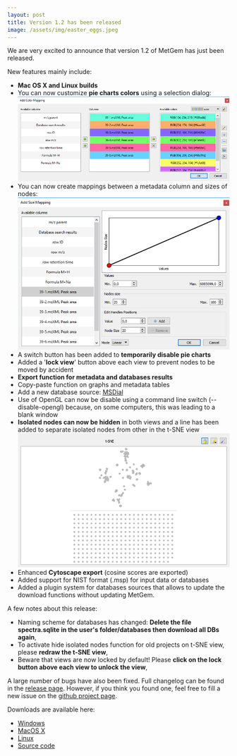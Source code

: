 ```yaml
---
layout: post
title: Version 1.2 has been released
image: /assets/img/easter_eggs.jpeg
---
```


We are very excited to announce that version 1.2 of MetGem has just been released.

New features mainly include:
- **Mac OS X and Linux builds**
- You can now customize **pie charts colors** using a selection dialog:
![Pie charts colors selection dialog](/assets/img/pie_charts_dialog.png)
- You can now create mappings between a metadata column and sizes of nodes:
![Node size mapping dialog](/assets/img/node_size_dialog.png)
- A switch button has been added to **temporarily disable pie charts**
- Added a '**lock view**' button above each view to prevent nodes to be moved by accident
- **Export function for metadata and databases results**
- Copy-paste function on graphs and metadata tables
- Add a new database source: [MSDial](http://prime.psc.riken.jp/Metabolomics_Software/MS-DIAL/)
- Use of OpenGL can now be disable using a command line switch (--disable-opengl) because, on some computers, this was leading to a blank window
- **Isolated nodes can now be hidden** in both views and a line has been added to separate isolated nodes from other in the t-SNE view
![t-SNE view](/assets/img/t-sne.png)
- Enhanced **Cytoscape export** (cosine scores are exported)
- Added support for NIST format (.msp) for input data or databases
- Added a plugin system for databases sources that allows to update the download functions without updating MetGem.

A few notes about this release:
- Naming scheme for databases has changed: **Delete the file spectra.sqlite in the user's folder/databases then download all DBs again**,
- To activate hide isolated nodes function for old projects on t-SNE view, please **redraw the t-SNE view**,
- Beware that views are now locked by default! Please **click on the lock button above each view to unlock the view**,

A large number of bugs have also been fixed. Full changelog can be found in the [release page](https://github.com/metgem/metgem/releases/tag/v1.2).
However, if you think you found one, feel free to fill a new issue on the [github project page](https://github.com/metgem/metgem/issues).

Downloads are available here:
- [Windows](https://github.com/metgem/metgem/releases/download/v1.2/setup_MetGem_1.2.exe)
- [MacOS X](https://github.com/metgem/metgem/releases/download/v1.2/MetGem_v1.2.dmg)
- [Linux](https://github.com/metgem/metgem/releases/download/v1.2/MetGem_v1.2.tar.xz)
- [Source code](https://github.com/metgem/metgem/archive/v1.2.zip)
